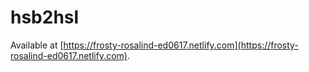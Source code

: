 # hsb2hsl

Available at [https://frosty-rosalind-ed0617.netlify.com](https://frosty-rosalind-ed0617.netlify.com).

